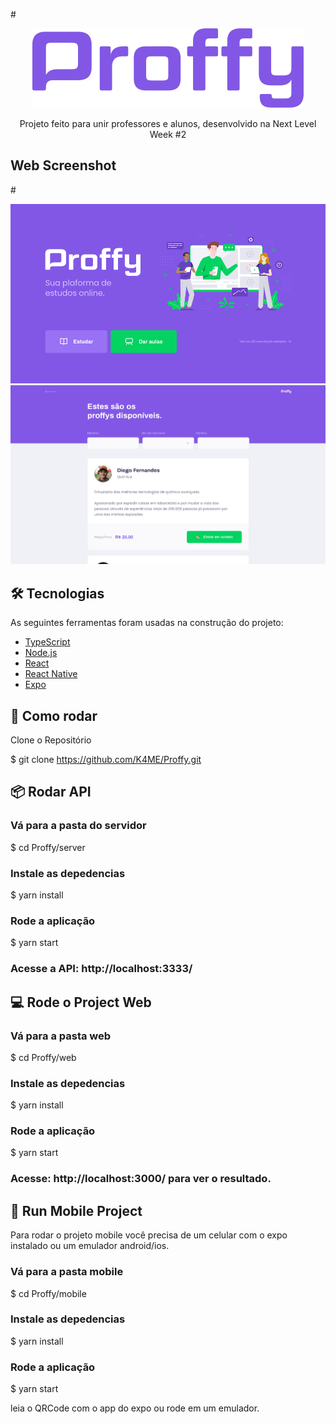 <!---Logo do Projeto -->

#<p align="center" >
![Alt text](./logo.png?raw=true "Proffy")

</p>

<!--- Descrição do Projeto-->
<p align="center">Projeto feito para unir professores e alunos, desenvolvido na Next Level Week #2 </p>

## Web Screenshot

#<p align="center" >
![Alt text](./web-landing.png?raw=true "Web-landing") ![Alt text](./web-list.png?raw=true "Web-list")


</p>

## 🛠 Tecnologias

As seguintes ferramentas foram usadas na construção do projeto:

- [TypeScript](https://www.typescriptlang.org/)
- [Node.js](https://nodejs.org/en/)
- [React](https://pt-br.reactjs.org/)
- [React Native](https://reactnative.dev/)
- [Expo](https://expo.io/)

## 👷 Como rodar

Clone o Repositório

\$ git clone https://github.com/K4ME/Proffy.git

## 📦 Rodar API

### Vá para a pasta do servidor

\$ cd Proffy/server

### Instale as depedencias

\$ yarn install

### Rode a aplicação

\$ yarn start

### Acesse a API: http://localhost:3333/

## 💻 Rode o Project Web

### Vá para a pasta web

\$ cd Proffy/web

### Instale as depedencias

\$ yarn install

### Rode a aplicação

\$ yarn start

### Acesse: http://localhost:3000/ para ver o resultado.

## 📱 Run Mobile Project

Para rodar o projeto mobile você precisa de um celular com o expo instalado ou um emulador android/ios.

### Vá para a pasta mobile

\$ cd Proffy/mobile

### Instale as depedencias

\$ yarn install

### Rode a aplicação

\$ yarn start

leia o QRCode com o app do expo ou rode em um emulador.
